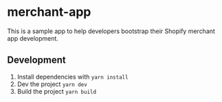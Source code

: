 # merchant-app

This is a sample app to help developers bootstrap their Shopify merchant app development.


## Development

1. Install dependencies with `yarn install`
2. Dev the project `yarn dev`
3. Build the project `yarn build`
